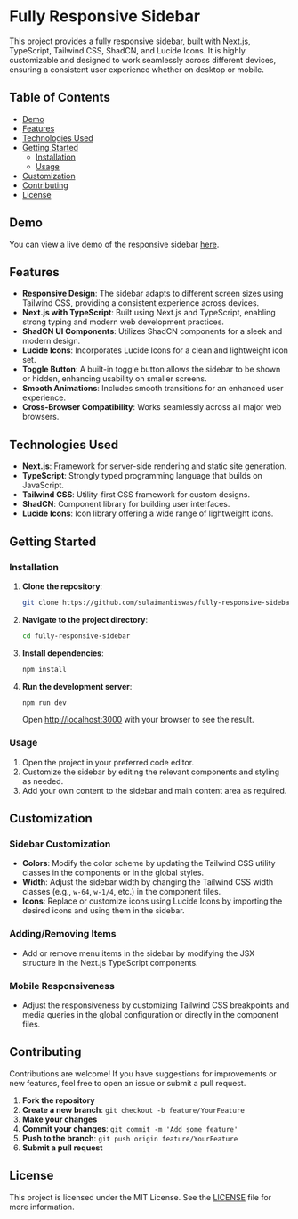 # Fully Responsive Sidebar

This project provides a fully responsive sidebar, built with Next.js, TypeScript, Tailwind CSS, ShadCN, and Lucide Icons. It is highly customizable and designed to work seamlessly across different devices, ensuring a consistent user experience whether on desktop or mobile.

## Table of Contents

- [Demo](#demo)
- [Features](#features)
- [Technologies Used](#technologies-used)
- [Getting Started](#getting-started)
  - [Installation](#installation)
  - [Usage](#usage)
- [Customization](#customization)
- [Contributing](#contributing)
- [License](#license)

## Demo

You can view a live demo of the responsive sidebar [here](https://fully-responsive-sidebar.vercel.app/inventory).

## Features

- **Responsive Design**: The sidebar adapts to different screen sizes using Tailwind CSS, providing a consistent experience across devices.
- **Next.js with TypeScript**: Built using Next.js and TypeScript, enabling strong typing and modern web development practices.
- **ShadCN UI Components**: Utilizes ShadCN components for a sleek and modern design.
- **Lucide Icons**: Incorporates Lucide Icons for a clean and lightweight icon set.
- **Toggle Button**: A built-in toggle button allows the sidebar to be shown or hidden, enhancing usability on smaller screens.
- **Smooth Animations**: Includes smooth transitions for an enhanced user experience.
- **Cross-Browser Compatibility**: Works seamlessly across all major web browsers.

## Technologies Used

- **Next.js**: Framework for server-side rendering and static site generation.
- **TypeScript**: Strongly typed programming language that builds on JavaScript.
- **Tailwind CSS**: Utility-first CSS framework for custom designs.
- **ShadCN**: Component library for building user interfaces.
- **Lucide Icons**: Icon library offering a wide range of lightweight icons.

## Getting Started

### Installation

1. **Clone the repository**:

   ```bash
   git clone https://github.com/sulaimanbiswas/fully-responsive-sidebar.git
   ```

2. **Navigate to the project directory**:

   ```bash
   cd fully-responsive-sidebar
   ```

3. **Install dependencies**:

   ```bash
   npm install
   ```

4. **Run the development server**:

   ```bash
   npm run dev
   ```

   Open [http://localhost:3000](http://localhost:3000) with your browser to see the result.

### Usage

1. Open the project in your preferred code editor.
2. Customize the sidebar by editing the relevant components and styling as needed.
3. Add your own content to the sidebar and main content area as required.

## Customization

### Sidebar Customization

- **Colors**: Modify the color scheme by updating the Tailwind CSS utility classes in the components or in the global styles.
- **Width**: Adjust the sidebar width by changing the Tailwind CSS width classes (e.g., `w-64`, `w-1/4`, etc.) in the component files.
- **Icons**: Replace or customize icons using Lucide Icons by importing the desired icons and using them in the sidebar.

### Adding/Removing Items

- Add or remove menu items in the sidebar by modifying the JSX structure in the Next.js TypeScript components.

### Mobile Responsiveness

- Adjust the responsiveness by customizing Tailwind CSS breakpoints and media queries in the global configuration or directly in the component files.

## Contributing

Contributions are welcome! If you have suggestions for improvements or new features, feel free to open an issue or submit a pull request.

1. **Fork the repository**
2. **Create a new branch**: `git checkout -b feature/YourFeature`
3. **Make your changes**
4. **Commit your changes**: `git commit -m 'Add some feature'`
5. **Push to the branch**: `git push origin feature/YourFeature`
6. **Submit a pull request**

## License

This project is licensed under the MIT License. See the [LICENSE](LICENSE) file for more information.
